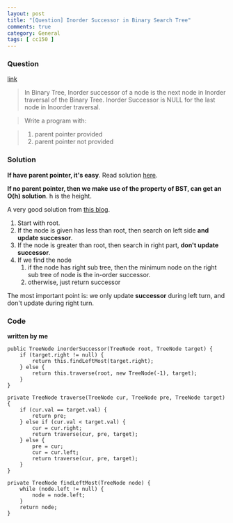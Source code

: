 ```yaml
---
layout: post
title: "[Question] Inorder Successor in Binary Search Tree"
comments: true
category: General
tags: [ cc150 ]
---
```


### Question 

[link](http://www.geeksforgeeks.org/inorder-successor-in-binary-search-tree/)

> In Binary Tree, Inorder successor of a node is the next node in Inorder traversal of the Binary Tree. Inorder Successor is NULL for the last node in Inoorder traversal.

> Write a program with: 

> 1. parent pointer provided
> 1. parent pointer not provided

### Solution

__If have parent pointer, it's easy__. Read solution [here](http://tech-queries.blogspot.sg/2010/04/inorder-succesor-in-binary-tree.html). 

__If no parent pointer, then we make use of the property of BST, can get an O(h) solution__. h is the height. 

A very good solution from [this blog](http://algorithmsandme.blogspot.sg/2013/08/binary-search-tree-inorder-successor.html).

1. Start with root.
2. If the node is given has less than root, then search on left side __and update successor__.
3. If the node is greater than root, then search in right part, __don't update successor__.
4. If we find the node
	1. if the node has right sub tree, then the minimum node on the right sub tree of node is the in-order successor.
	1. otherwise, just return successor

The most important point is: we only update __successor__ during left turn, and don't update during right turn. 

### Code

__written by me__

	public TreeNode inorderSuccessor(TreeNode root, TreeNode target) {
		if (target.right != null) {
			return this.findLeftMost(target.right);
		} else {
			return this.traverse(root, new TreeNode(-1), target);
		}
	}

	private TreeNode traverse(TreeNode cur, TreeNode pre, TreeNode target) {
		if (cur.val == target.val) {
			return pre;
		} else if (cur.val < target.val) {
			cur = cur.right;
			return traverse(cur, pre, target);
		} else {
			pre = cur;
			cur = cur.left;
			return traverse(cur, pre, target);
		}
	}

	private TreeNode findLeftMost(TreeNode node) {
		while (node.left != null) {
			node = node.left;
		}
		return node;
	}
